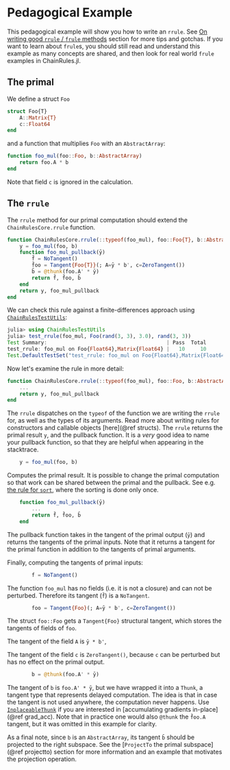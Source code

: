# Pedagogical Example

This pedagogical example will show you how to write an `rrule`.
See [On writing good `rrule` / `frule` methods](@ref) section for more tips and gotchas.
If you want to learn about `frule`s, you should still read and understand this example as many concepts are shared, and then look for real world `frule` examples in ChainRules.jl.

## The primal

We define a struct `Foo`
```julia
struct Foo{T}
    A::Matrix{T}
    c::Float64
end
```
and a function that multiplies `Foo` with an `AbstractArray`:
```julia
function foo_mul(foo::Foo, b::AbstractArray)
    return foo.A * b
end
```
Note that field `c` is ignored in the calculation.

## The `rrule`

The `rrule` method for our primal computation should extend the `ChainRulesCore.rrule` function.
```julia
function ChainRulesCore.rrule(::typeof(foo_mul), foo::Foo{T}, b::AbstractArray) where T
    y = foo_mul(foo, b)
    function foo_mul_pullback(ȳ)
        f̄ = NoTangent()
        f̄oo = Tangent{Foo{T}}(; A=ȳ * b', c=ZeroTangent())
        b̄ = @thunk(foo.A' * ȳ)
        return f̄, f̄oo, b̄
    end
    return y, foo_mul_pullback
end
```

We can check this rule against a finite-differences approach using [`ChainRulesTestUtils`](https://github.com/JuliaDiff/ChainRulesTestUtils.jl):
```julia
julia> using ChainRulesTestUtils
julia> test_rrule(foo_mul, Foo(rand(3, 3), 3.0), rand(3, 3))
Test Summary:                                       | Pass  Total
test_rrule: foo_mul on Foo{Float64},Matrix{Float64} |   10     10
Test.DefaultTestSet("test_rrule: foo_mul on Foo{Float64},Matrix{Float64}", Any[], 10, false, false)
```

Now let's examine the rule in more detail:
```julia
function ChainRulesCore.rrule(::typeof(foo_mul), foo::Foo, b::AbstractArray)
    ...
    return y, foo_mul_pullback
end
```
The `rrule` dispatches on the `typeof` of the function we are writing the `rrule` for, as well as the types of its arguments.
Read more about writing rules for constructors and callable objects [here](@ref structs).
The `rrule` returns the primal result `y`, and the pullback function.
It is a _very_ good idea to name your pullback function, so that they are helpful when appearing in the stacktrace.
```julia
    y = foo_mul(foo, b)
```
Computes the primal result.
It is possible to change the primal computation so that work can be shared between the primal and the pullback.
See e.g. [the rule for `sort`](https://github.com/JuliaDiff/ChainRules.jl/blob/a75193768775975fac5578c89d1e5f50d7f358c2/src/rulesets/Base/sort.jl#L19-L35), where the sorting is done only once.
```julia
    function foo_mul_pullback(ȳ)
        ...
        return f̄, f̄oo, b̄
    end
```
The pullback function takes in the tangent of the primal output (`ȳ`) and returns the tangents of the primal inputs.
Note that it returns a tangent for the primal function in addition to the tangents of primal arguments.

Finally, computing the tangents of primal inputs:
```julia
        f̄ = NoTangent()
```
The function `foo_mul` has no fields (i.e. it is not a closure) and can not be perturbed.
Therefore its tangent (`f̄`) is a `NoTangent`.
```julia
        f̄oo = Tangent{Foo}(; A=ȳ * b', c=ZeroTangent())
```
The struct `foo::Foo` gets a `Tangent{Foo}` structural tangent, which stores the tangents of fields of `foo`.

The tangent of the field `A` is `ȳ * b'`,

The tangent of the field `c` is `ZeroTangent()`, because `c` can be perturbed but has no effect on the primal output.
```julia
        b̄ = @thunk(foo.A' * ȳ)
```
The tangent of `b` is `foo.A' * ȳ`, but we have wrapped it into a `Thunk`, a tangent type that represents delayed computation.
The idea is that in case the tangent is not used anywhere, the computation never happens.
Use [`InplaceableThunk`](@ref) if you are interested in [accumulating gradients in-place](@ref grad_acc).
Note that in practice one would also `@thunk` the `f̄oo.A` tangent, but it was omitted in this example for clarity.

As a final note, since `b` is an `AbstractArray`, its tangent `b̄` should be projected to the right subspace.
See the [`ProjectTo` the primal subspace](@ref projectto) section for more information and an example that motivates the projection operation.
